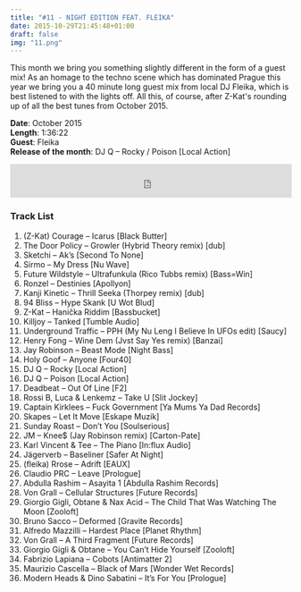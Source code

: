 ```yaml
---
title: "#11 - NIGHT EDITION FEAT. FLEIKA"
date: 2015-10-29T21:45:48+01:00
draft: false
img: "11.png"
---
```


This month we bring you something slightly different in the form of a guest mix! As an homage to the techno scene which has dominated Prague this year we bring you a 40 minute long guest mix from local DJ Fleika, which is best listened to with the lights off. All this, of course, after Z-Kat's rounding up of all the best tunes from October 2015.​

**Date**: October 2015  
**Length**: 1:36:22  
**Guest**: Fleika  
**Release of the month**: DJ Q – Rocky / Poison [Local Action]

<div>
<iframe width="100%" height="60" src="https://www.mixcloud.com/widget/iframe/?hide_cover=1&mini=1&feed=%2Fzkat%2Fmasquerave-podcast-11-night-edition-feat-fleika%2F" frameborder="0" ></iframe>
</div>

### Track List

1. (Z-Kat) Courage – Icarus [Black Butter]
2. The Door Policy – Growler (Hybrid Theory remix) [dub]
3. Sketchi – Ak’s [Second To None]
4. Sirmo – My Dress [Nu Wave]
5. Future Wildstyle – Ultrafunkula (Rico Tubbs remix) [Bass=Win]
6. Ronzel – Destinies [Apollyon]
7. Kanji Kinetic – Thrill Seeka (Thorpey remix) [dub]
8. 94 Bliss – Hype Skank [U Wot Blud]
9. Z-Kat – Hanička Riddim [Bassbucket]
10. Killjoy – Tanked [Tumble Audio]
11. Underground Traffic – PPH (My Nu Leng I Believe In UFOs edit) [Saucy]
12. Henry Fong – Wine Dem (Jvst Say Yes remix) [Banzai]
13. Jay Robinson – Beast Mode [Night Bass]
14. Holy Goof – Anyone [Four40]
15. DJ Q – Rocky [Local Action]
16. DJ Q – Poison [Local Action]
17. Deadbeat – Out Of Line [F2]
18. Rossi B, Luca & Lenkemz – Take U [Slit Jockey]
19. Captain Kirklees – Fuck Government [Ya Mums Ya Dad Records]
20. Skapes – Let It Move [Eskape Muzik]
21. Sunday Roast – Don’t You [Soulserious]
22. JM – Knee$ (Jay Robinson remix) [Carton-Pate]
23. Karl Vincent & Tee – The Piano [In:flux Audio]
24. Jägerverb – Baseliner [Safer At Night]
25. (fleika) Rrose – Adrift [EAUX]
26. Claudio PRC – Leave [Prologue]
27. Abdulla Rashim – Asayita 1 [Abdulla Rashim Records]
28. Von Grall – Cellular Structures [Future Records]
29. Giorgio Gigli, Obtane & Nax Acid – The Child That Was Watching The Moon [Zooloft]
30. Bruno Sacco – Deformed [Gravite Records]
31. Alfredo Mazzilli – Hardest Place [Planet Rhythm]
32. Von Grall – A Third Fragment [Future Records]
33. Giorgio Gigli & Obtane – You Can’t Hide Yourself [Zooloft]
34. Fabrizio Lapiana – Cobots [Antimatter 2]
35. Maurizio Cascella – Black of Mars [Wonder Wet Records]
36. Modern Heads & Dino Sabatini – It’s For You [Prologue]
